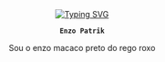 <center>
   <a href="https://git.io/typing-svg"><img src="https://readme-typing-svg.demolab.com?font=Fira+Code&pause=1000&random=false&width=435&lines=Vsfd%2C+tmj!" alt="Typing SVG" /></a>

   
   **`Enzo Patrik`**


Sou o enzo macaco preto do rego roxo
</center>
